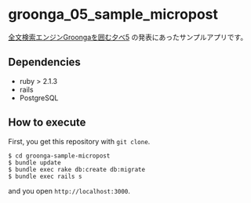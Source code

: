 # groonga_05_sample_micropost

[全文検索エンジンGroongaを囲む夕べ5](http://groonga.doorkeeper.jp/events/15816) の発表にあったサンプルアプリです。

## Dependencies

- ruby > 2.1.3
- rails
- PostgreSQL

## How to execute

First, you get this repository with `git clone`.

```
$ cd groonga-sample-micropost
$ bundle update
$ bundle exec rake db:create db:migrate
$ bundle exec rails s
```

and you open `http://localhost:3000`.
